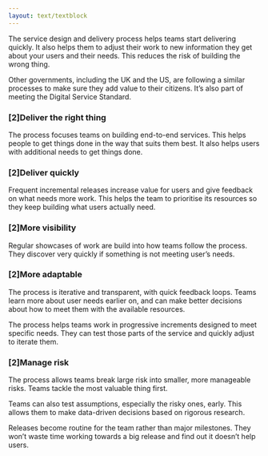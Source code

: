 ```yaml
---
layout: text/textblock
---
```


The service design and delivery process helps teams start delivering quickly. It also helps them to adjust their work to new information they get about your users and their needs. This reduces the risk of building the wrong thing.

Other governments, including the UK and the US, are following a similar processes to make sure they add value to their citizens. It’s also part of meeting the Digital Service Standard.

### [2]Deliver the right thing
The process focuses teams on building end-to-end services. This helps people to get things done in the way that suits them best. It also helps users with additional needs to get things done.

### [2]Deliver quickly
Frequent incremental releases increase value for users and give feedback on what needs more work. This helps the team to prioritise its resources so they keep building what users actually need.

### [2]More visibility
Regular showcases of work are build into how teams follow the process. They discover very quickly if something is not meeting user’s needs.

### [2]More adaptable
The process is iterative and transparent, with quick feedback loops. Teams learn more about user needs earlier on, and can make better decisions about how to meet them with the available resources.

The process helps teams work in progressive increments designed to meet specific needs. They can test those parts of the service and quickly adjust to iterate them.

### [2]Manage risk
The process allows teams break large risk into smaller, more manageable risks. Teams tackle the most valuable thing first.

Teams can also test assumptions, especially the risky ones, early. This allows them to make data-driven decisions based on rigorous research.

Releases become routine for the team rather than major milestones. They won’t waste time working towards a big release and find out it doesn’t help users.
